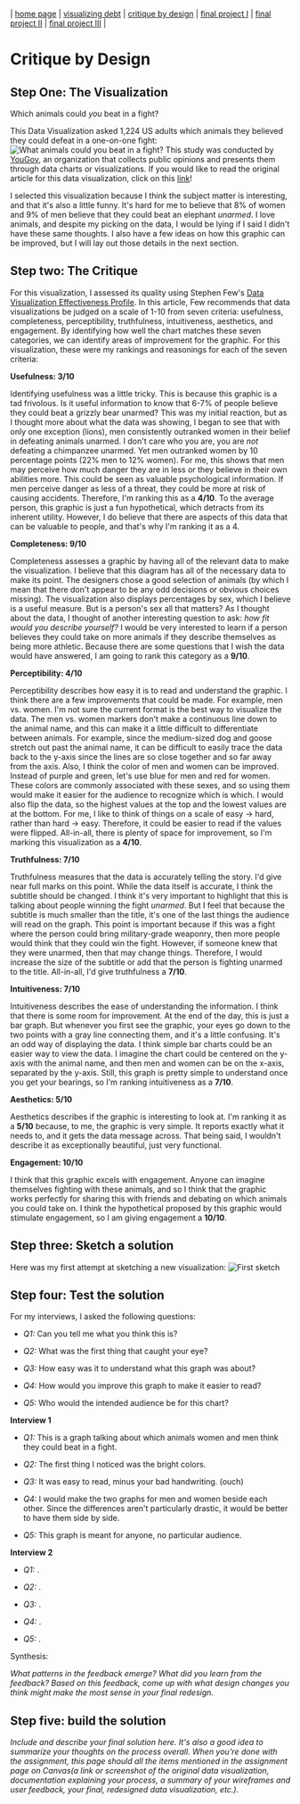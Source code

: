 | [home page](https://cmustudent.github.io/tswd-portfolio-templates/) | [visualizing debt](visualizing-government-debt) | [critique by design](critique-by-design) | [final project I](final-project-part-one) | [final project II](final-project-part-two) | [final project III](final-project-part-three) |

# Critique by Design

## Step One: The Visualization

Which animals could _you_ beat in a fight? 

This Data Visualization asked 1,224 US adults which animals they believed they could defeat in a one-on-one fight:
![What animals could you beat in a fight?](RumbleInJungle.png)
This study was conducted by [YouGov](https://today.yougov.com/), an organization that collects public opinions and presents them through data charts or visualizations. If you would like to read the original article for this data visualization, click on this [link](https://today.yougov.com/society/articles/35852-lions-and-tigers-and-bears-what-animal-would-win-f)! 

I selected this visualization because I think the subject matter is interesting, and that it's also a little funny. It's hard for me to believe that 8% of women and 9% of men believe that they could beat an elephant _unarmed_. I love animals, and despite my picking on the data, I would be lying if I said I didn't have these same thoughts. I also have a few ideas on how this graphic can be improved, but I will lay out those details in the next section.

## Step two: The Critique
For this visualization, I assessed its quality using Stephen Few's [Data Visualization Effectiveness Profile](https://www.perceptualedge.com/articles/visual_business_intelligence/data_visualization_effectiveness_profile.pdf). In this article, Few recommends that data visualizations be judged on a scale of 1-10 from seven criteria: usefulness, completeness, perceptibility, truthfulness, intuitiveness, aesthetics, and engagement. By identifying how well the chart matches these seven categories, we can identify areas of improvement for the graphic. For this visualization, these were my rankings and reasonings for each of the seven criteria:

**Usefulness: 3/10**

Identifying usefulness was a little tricky. This is because this graphic is a tad frivolous. Is it useful information to know that 6-7% of people believe they could beat a grizzly bear unarmed? This was my initial reaction, but as I thought more about what the data was showing, I began to see that with only one exception (lions), men consistently outranked women in their belief in defeating animals unarmed. I don't care who you are, you are _not_ defeating a chimpanzee unarmed. Yet men outranked women by 10 percentage points (22% men to 12% women). For me, this shows that men may perceive how much danger they are in less or they believe in their own abilities more. This could be seen as valuable psychological information. If men perceive danger as less of a threat, they could be more at risk of causing accidents. Therefore, I'm ranking this as a **4/10**. To the average person, this graphic is just a fun hypothetical, which detracts from its inherent utility. However, I do believe that there are aspects of this data that can be valuable to people, and that's why I'm ranking it as a 4.

**Completeness: 9/10**

Completeness assesses a graphic by having all of the relevant data to make the visualization. I believe that this diagram has all of the necessary data to make its point. The designers chose a good selection of animals (by which I mean that there don't appear to be any odd decisions or obvious choices missing). The visualization also displays percentages by sex, which I believe is a useful measure. But is a person's sex all that matters? As I thought about the data, I thought of another interesting question to ask: _how fit would you describe yourself?_ I would be very interested to learn if a person believes they could take on more animals if they describe themselves as being more athletic. Because there are some questions that I wish the data would have answered, I am going to rank this category as a **9/10**.

**Perceptibility: 4/10**

Perceptibility describes how easy it is to read and understand the graphic. I think there are a few improvements that could be made. For example, men vs. women. I'm not sure the current format is the best way to visualize the data. The men vs. women markers don't make a continuous line down to the animal name, and this can make it a little difficult to differentiate between animals. For example, since the medium-sized dog and goose stretch out past the animal name, it can be difficult to easily trace the data back to the y-axis since the lines are so close together and so far away from the axis. Also, I think the color of men and women can be improved. Instead of purple and green, let's use blue for men and red for women. These colors are commonly associated with these sexes, and so using them would make it easier for the audience to recognize which is which. I would also flip the data, so the highest values at the top and the lowest values are at the bottom. For me, I like to think of things on a scale of easy -> hard, rather than hard -> easy. Therefore, it could be easier to read if the values were flipped. All-in-all, there is plenty of space for improvement, so I'm marking this visualization as a **4/10**.

**Truthfulness: 7/10**

Truthfulness measures that the data is accurately telling the story. I'd give near full marks on this point. While the data itself is accurate, I think the subtitle should be changed. I think it's very important to highlight that this is talking about people winning the fight _unarmed_. But I feel that because the subtitle is much smaller than the title, it's one of the last things the audience will read on the graph. This point is important because if this was a fight where the person could bring military-grade weaponry, then more people would think that they could win the fight. However, if someone knew that they were unarmed, then that may change things. Therefore, I would increase the size of the subtitle or add that the person is fighting unarmed to the title. All-in-all, I'd give truthfulness a **7/10**.

**Intuitiveness: 7/10**

Intuitiveness describes the ease of understanding the information. I think that there is some room for improvement. At the end of the day, this is just a bar graph. But whenever you first see the graphic, your eyes go down to the two points with a gray line connecting them, and it's a little confusing. It's an odd way of displaying the data. I think simple bar charts could be an easier way to view the data. I imagine the chart could be centered on the y-axis with the animal name, and then men and women can be on the x-axis, separated by the y-axis. Still, this graph is pretty simple to understand once you get your bearings, so I'm ranking intuitiveness as a **7/10**.

**Aesthetics: 5/10**

Aesthetics describes if the graphic is interesting to look at. I'm ranking it as a **5/10** because, to me, the graphic is very simple. It reports exactly what it needs to, and it gets the data message across. That being said, I wouldn't describe it as exceptionally beautiful, just very functional.

**Engagement: 10/10**

I think that this graphic excels with engagement. Anyone can imagine themselves fighting with these animals, and so I think that the graphic works perfectly for sharing this with friends and debating on which animals you could take on. I think the hypothetical proposed by this graphic would stimulate engagement, so I am giving engagement a **10/10**.

## Step three: Sketch a solution

Here was my first attempt at sketching a new visualization:
![First sketch](cbdSketch.jpg)

## Step four: Test the solution

For my interviews, I asked the following questions: 

- _Q1:_ Can you tell me what you think this is?

- _Q2:_ What was the first thing that caught your eye?

- _Q3:_ How easy was it to understand what this graph was about?

- _Q4:_ How would you improve this graph to make it easier to read?

- _Q5:_ Who would the intended audience be for this chart?


**Interview 1**

  - _Q1:_ This is a graph talking about which animals women and men think they could beat in a fight.
  
  - _Q2:_ The first thing I noticed was the bright colors.
  
  - _Q3:_ It was easy to read, minus your bad handwriting. (ouch)
  
  - _Q4:_ I would make the two graphs for men and women beside each other. Since the differences aren't particularly drastic, it would be better to have them side by side.

  - _Q5:_ This graph is meant for anyone, no particular audience.

**Interview 2**

  - _Q1:_ .
  
  - _Q2:_ .
  
  - _Q3:_ .
  
  - _Q4:_ .

  - _Q5:_ .

Synthesis: 

_What patterns in the feedback emerge?  What did you learn from the feedback?  Based on this feedback, come up with what design changes you think might make the most sense in your final redesign._

## Step five: build the solution

_Include and describe your final solution here. It's also a good idea to summarize your thoughts on the process overall. When you're done with the assignment, this page should all the items mentioned in the assignment page on Canvas(a link or screenshot of the original data visualization, documentation explaining your process, a summary of your wireframes and user feedback, your final, redesigned data visualization, etc.)._

